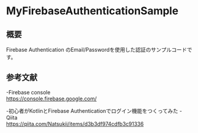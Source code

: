 # MyFirebaseAuthenticationSample

## 概要
Firebase Authentication のEmail/Passwordを使用した認証のサンプルコードです。

## 参考文献
-Firebase console  
https://console.firebase.google.com/

-初心者がKotlinとFirebase Authenticationでログイン機能をつくってみた - Qiita  
https://qiita.com/Natsukii/items/d3b3df974cdfb3c91336
